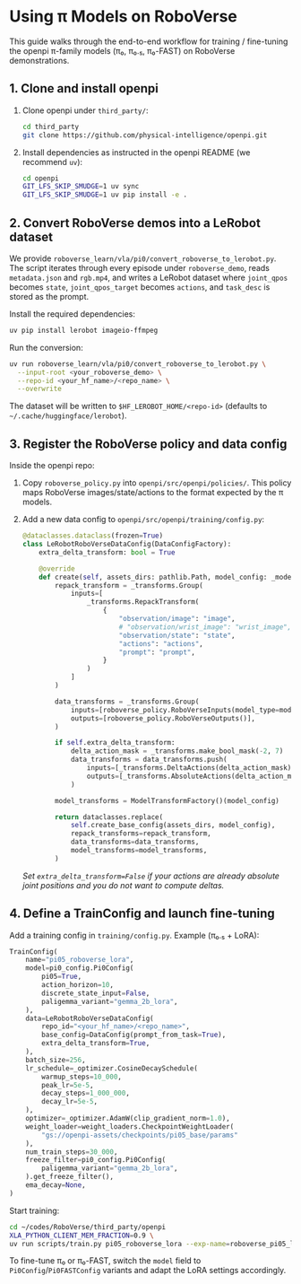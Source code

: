 # Using π Models on RoboVerse

This guide walks through the end-to-end workflow for training / fine-tuning the openpi π-family models (π₀, π₀.₅, π₀-FAST) on RoboVerse demonstrations.

## 1. Clone and install openpi

1. Clone openpi under `third_party/`:
   ```bash
   cd third_party
   git clone https://github.com/physical-intelligence/openpi.git
   ```
2. Install dependencies as instructed in the openpi README (we recommend `uv`):
   ```bash
   cd openpi
   GIT_LFS_SKIP_SMUDGE=1 uv sync
   GIT_LFS_SKIP_SMUDGE=1 uv pip install -e .
   ```

## 2. Convert RoboVerse demos into a LeRobot dataset

We provide `roboverse_learn/vla/pi0/convert_roboverse_to_lerobot.py`. The script iterates through every episode under `roboverse_demo`, reads `metadata.json` and `rgb.mp4`, and writes a LeRobot dataset where `joint_qpos` becomes `state`, `joint_qpos_target` becomes `actions`, and `task_desc` is stored as the prompt.

Install the required dependencies:
```bash
uv pip install lerobot imageio-ffmpeg
```

Run the conversion:
```bash
uv run roboverse_learn/vla/pi0/convert_roboverse_to_lerobot.py \
  --input-root <your_roboverse_demo> \
  --repo-id <your_hf_name>/<repo_name> \
  --overwrite
```
The dataset will be written to `$HF_LEROBOT_HOME/<repo-id>` (defaults to `~/.cache/huggingface/lerobot`).

## 3. Register the RoboVerse policy and data config

Inside the openpi repo:

1. Copy `roboverse_policy.py` into `openpi/src/openpi/policies/`. This policy maps RoboVerse images/state/actions to the format expected by the π models.
2. Add a new data config to `openpi/src/openpi/training/config.py`:

   ```python
   @dataclasses.dataclass(frozen=True)
   class LeRobotRoboVerseDataConfig(DataConfigFactory):
       extra_delta_transform: bool = True

       @override
       def create(self, assets_dirs: pathlib.Path, model_config: _model.BaseModelConfig) -> DataConfig:
           repack_transform = _transforms.Group(
               inputs=[
                   _transforms.RepackTransform(
                       {
                           "observation/image": "image",
                           # "observation/wrist_image": "wrist_image",  # RoboVerse has a single view now
                           "observation/state": "state",
                           "actions": "actions",
                           "prompt": "prompt",
                       }
                   )
               ]
           )

           data_transforms = _transforms.Group(
               inputs=[roboverse_policy.RoboVerseInputs(model_type=model_config.model_type)],
               outputs=[roboverse_policy.RoboVerseOutputs()],
           )

           if self.extra_delta_transform:
               delta_action_mask = _transforms.make_bool_mask(-2, 7)
               data_transforms = data_transforms.push(
                   inputs=[_transforms.DeltaActions(delta_action_mask)],
                   outputs=[_transforms.AbsoluteActions(delta_action_mask)],
               )

           model_transforms = ModelTransformFactory()(model_config)

           return dataclasses.replace(
               self.create_base_config(assets_dirs, model_config),
               repack_transforms=repack_transform,
               data_transforms=data_transforms,
               model_transforms=model_transforms,
           )
   ```

   *Set `extra_delta_transform=False` if your actions are already absolute joint positions and you do not want to compute deltas.*

## 4. Define a TrainConfig and launch fine-tuning

Add a training config in `training/config.py`. Example (π₀.₅ + LoRA):

```python
TrainConfig(
    name="pi05_roboverse_lora",
    model=pi0_config.Pi0Config(
        pi05=True,
        action_horizon=10,
        discrete_state_input=False,
        paligemma_variant="gemma_2b_lora",
    ),
    data=LeRobotRoboVerseDataConfig(
        repo_id="<your_hf_name>/<repo_name>",
        base_config=DataConfig(prompt_from_task=True),
        extra_delta_transform=True,
    ),
    batch_size=256,
    lr_schedule=_optimizer.CosineDecaySchedule(
        warmup_steps=10_000,
        peak_lr=5e-5,
        decay_steps=1_000_000,
        decay_lr=5e-5,
    ),
    optimizer=_optimizer.AdamW(clip_gradient_norm=1.0),
    weight_loader=weight_loaders.CheckpointWeightLoader(
        "gs://openpi-assets/checkpoints/pi05_base/params"
    ),
    num_train_steps=30_000,
    freeze_filter=pi0_config.Pi0Config(
        paligemma_variant="gemma_2b_lora",
    ).get_freeze_filter(),
    ema_decay=None,
)
```

Start training:
```bash
cd ~/codes/RoboVerse/third_party/openpi
XLA_PYTHON_CLIENT_MEM_FRACTION=0.9 \
uv run scripts/train.py pi05_roboverse_lora --exp-name=roboverse_pi05_lora --overwrite
```

To fine-tune π₀ or π₀-FAST, switch the `model` field to `Pi0Config`/`Pi0FASTConfig` variants and adapt the LoRA settings accordingly.
